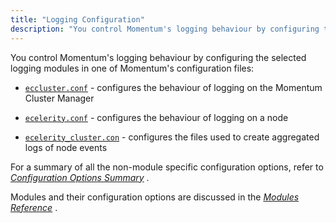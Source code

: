 ```yaml
---
title: "Logging Configuration"
description: "You control Momentum's logging behaviour by configuring the selected logging modules in one of Momentum's configuration files eccluster conf configures the behaviour of logging on the Momentum Cluster Manager ecelerity conf configures the behaviour of logging on a node ecelerity cluster con configures the files used to create aggregated logs..."
---
```


You control Momentum's logging behaviour by configuring the selected logging modules in one of Momentum's configuration files:

*   [`eccluster.conf`](/momentum/4/config/ref-eccluster-conf) - configures the behaviour of logging on the Momentum Cluster Manager

*   [`ecelerity.conf`](/momentum/4/config/ref-ecelerity-conf) - configures the behaviour of logging on a node

*   [`ecelerity_cluster.con`](/momentum/4/config/ref-ecelerity-cluster-conf) - configures the files used to create aggregated logs of node events

For a summary of all the non-module specific configuration options, refer to [*Configuration Options Summary*](/momentum/4/config-options-summary) .

Modules and their configuration options are discussed in the [*Modules Reference*](/momentum/4/modules/) .